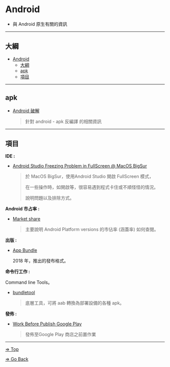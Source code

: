 # Android

- 與 Android 原生有關的資訊

---

## 大綱

- [Android](#android)
  - [大綱](#大綱)
  - [apk](#apk)
  - [項目](#項目)

---

## apk

- [Android 破解](./crack/README.md)

  > 針對 android - apk 反編譯 的相關資訊

---

## 項目

**IDE :**

- [Android Studio Freezing Problem in FullScreen @ MacOS BigSur](./AndroidStudioFreezingInFullScreenAtMacOSBigSur/README.md)

  > 於 MacOS BigSur，使用Android Studio 開啟 FullScreen 模式，
  >
  > 在一些操作時，如開啟等，很容易遇到程式卡住或不順怪怪的情況。
  >
  > 說明問題以及排除方式。

**Android 市占率 :**

- [Market share](./MarketShare/README.md)

  > 主要說明 Android Platform versions 的市佔率 (涵蓋率) 如何查閱。

**出版 :**

- [App Bundle](./appbundle/README.md)

  2018 年，推出的發布格式。

**命令行工作 :**

Command line Tools。

- [bundletool](./bundletool/README.md)

  > 底層工具，可將 aab 轉換為部署設備的各種 apk。

**發佈 :**

- [Work Before Publish Google Play](./workBeforePublishGooglePlay/README.md)

  > 發佈至Google Play 商店之前置作業

---

[=> Top](#android)

[=> Go Back](../README.md)
